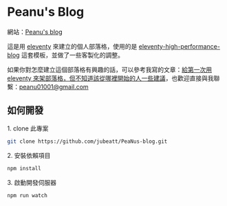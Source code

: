 # Peanu's Blog

網站：[Peanu's blog](https://pea-nus-blog.vercel.app/)

這是用 [eleventy](https://www.11ty.dev/) 來建立的個人部落格，使用的是 [eleventy-high-performance-blog](https://github.com/googleeleventy-high-performance-blog) 這套模板，並做了一些客製化的調整。

如果你對怎麼建立這個部落格有興趣的話，可以參考我寫的文章：[給第一次用 eleventy 來架部落格，但不知道該從哪裡開始的人一些建議](https://pea-nus-blog.vercel.app/posts/11ty-intro/)，也歡迎直接與我聯繫：peanu01001@gmail.com

## 如何開發

1\. clone 此專案

```bash
git clone https://github.com/jubeatt/PeaNus-blog.git
```

2\. 安裝依賴項目

```bash
npm install
```

3\. 啟動開發伺服器

```bash
npm run watch
```
